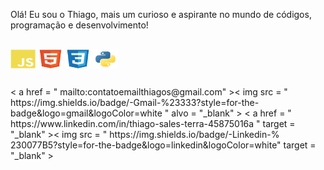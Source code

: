 Olá! Eu sou o Thiago, mais um curioso e aspirante no mundo de códigos, programação e desenvolvimento!

<div style="display: inline_block"><br>
  <img align="center" alt="Rafa-Js" height="30" width="40" src="https://raw.githubusercontent.com/devicons/devicon/master/icons/javascript/javascript-plain.svg">
  <img align="center" alt="Rafa-HTML" height="30" width="40" src="https://raw.githubusercontent.com/devicons/devicon/master/icons/html5/html5-original.svg">
  <img align="center" alt="Rafa-CSS" height="30" width="40" src="https://raw.githubusercontent.com/devicons/devicon/master/icons/css3/css3-original.svg">
  <img align="center" alt="Rafa-Python" height="30" width="40" src="https://raw.githubusercontent.com/devicons/devicon/master/icons/python/python-original.svg">
</div>
  
  ##
 
<div> 
  < a  href = " mailto:contatoemailthiagos@gmail.com" >< img  src = " https://img.shields.io/badge/-Gmail-%23333?style=for-the-badge&logo=gmail&logoColor=white " alvo =  "_blank" ></ a>
  < a  href = " https://www.linkedin.com/in/thiago-sales-terra-45875016a " target = "_blank" >< img  src = " https://img.shields.io/badge/-Linkedin-% 230077B5?style=for-the-badge&logo=linkedin&logoColor=white" target = "_blank" ></ a>
  
  </div>
